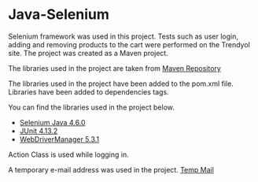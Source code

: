 # Java-Selenium
<p>Selenium framework was used in this project. Tests such as user login, adding and removing products to the cart were performed on the Trendyol site. The project was created as a Maven project.</p>
<p>The libraries used in the project are taken from <a href="https://mvnrepository.com/">Maven Repository</a></p>
<p>The libraries used in the project have been added to the pom.xml file. Libraries have been added to dependencies tags.</p>
<p>You can find the libraries used in the project below.</p>
<ul>
 <li><a href="https://mvnrepository.com/artifact/org.seleniumhq.selenium/selenium-java">Selenium Java 4.6.0</a></li>
 <li><a href ="https://mvnrepository.com/artifact/junit/junit">JUnit 4.13.2</a></li>
 <li><a href ="https://mvnrepository.com/artifact/io.github.bonigarcia/webdrivermanager">WebDriverManager 5.3.1</a></li>
</ul>
<p>Action Class is used while logging in.</p>
<p>A temporary e-mail address was used in the project. <a href ="https://temp-mail.org/en/">Temp Mail</a><p>
